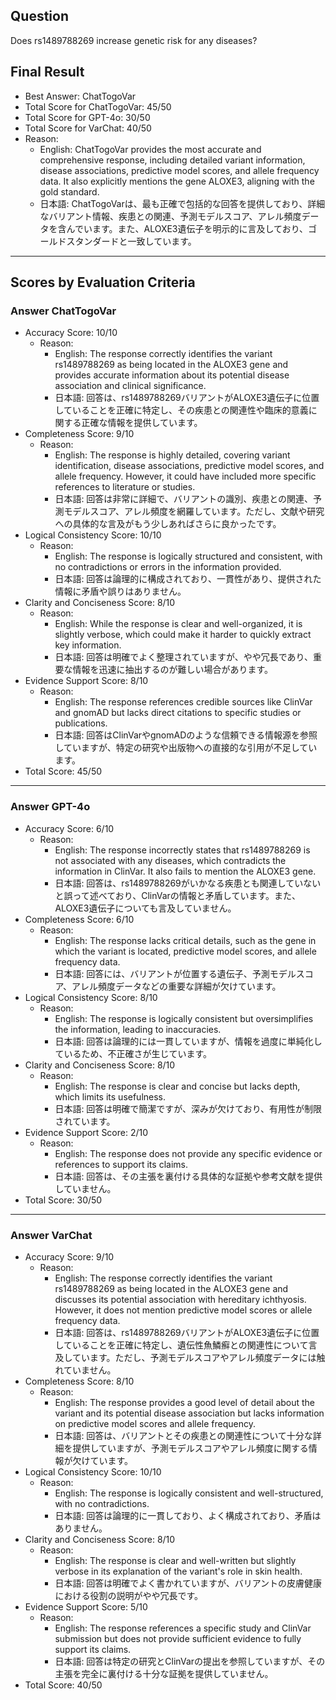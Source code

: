 ## Question

Does rs1489788269 increase genetic risk for any diseases?

## Final Result

- Best Answer: ChatTogoVar
- Total Score for ChatTogoVar: 45/50
- Total Score for GPT-4o: 30/50
- Total Score for VarChat: 40/50
- Reason:
  - English: ChatTogoVar provides the most accurate and comprehensive response, including detailed variant information, disease associations, predictive model scores, and allele frequency data. It also explicitly mentions the gene ALOXE3, aligning with the gold standard.
  - 日本語: ChatTogoVarは、最も正確で包括的な回答を提供しており、詳細なバリアント情報、疾患との関連、予測モデルスコア、アレル頻度データを含んでいます。また、ALOXE3遺伝子を明示的に言及しており、ゴールドスタンダードと一致しています。

---

## Scores by Evaluation Criteria

### Answer ChatTogoVar
- Accuracy Score: 10/10
  - Reason: 
    - English: The response correctly identifies the variant rs1489788269 as being located in the ALOXE3 gene and provides accurate information about its potential disease association and clinical significance.
    - 日本語: 回答は、rs1489788269バリアントがALOXE3遺伝子に位置していることを正確に特定し、その疾患との関連性や臨床的意義に関する正確な情報を提供しています。
- Completeness Score: 9/10
  - Reason: 
    - English: The response is highly detailed, covering variant identification, disease associations, predictive model scores, and allele frequency. However, it could have included more specific references to literature or studies.
    - 日本語: 回答は非常に詳細で、バリアントの識別、疾患との関連、予測モデルスコア、アレル頻度を網羅しています。ただし、文献や研究への具体的な言及がもう少しあればさらに良かったです。
- Logical Consistency Score: 10/10
  - Reason: 
    - English: The response is logically structured and consistent, with no contradictions or errors in the information provided.
    - 日本語: 回答は論理的に構成されており、一貫性があり、提供された情報に矛盾や誤りはありません。
- Clarity and Conciseness Score: 8/10
  - Reason: 
    - English: While the response is clear and well-organized, it is slightly verbose, which could make it harder to quickly extract key information.
    - 日本語: 回答は明確でよく整理されていますが、やや冗長であり、重要な情報を迅速に抽出するのが難しい場合があります。
- Evidence Support Score: 8/10
  - Reason: 
    - English: The response references credible sources like ClinVar and gnomAD but lacks direct citations to specific studies or publications.
    - 日本語: 回答はClinVarやgnomADのような信頼できる情報源を参照していますが、特定の研究や出版物への直接的な引用が不足しています。
- Total Score: 45/50

---

### Answer GPT-4o
- Accuracy Score: 6/10
  - Reason: 
    - English: The response incorrectly states that rs1489788269 is not associated with any diseases, which contradicts the information in ClinVar. It also fails to mention the ALOXE3 gene.
    - 日本語: 回答は、rs1489788269がいかなる疾患とも関連していないと誤って述べており、ClinVarの情報と矛盾しています。また、ALOXE3遺伝子についても言及していません。
- Completeness Score: 6/10
  - Reason: 
    - English: The response lacks critical details, such as the gene in which the variant is located, predictive model scores, and allele frequency data.
    - 日本語: 回答には、バリアントが位置する遺伝子、予測モデルスコア、アレル頻度データなどの重要な詳細が欠けています。
- Logical Consistency Score: 8/10
  - Reason: 
    - English: The response is logically consistent but oversimplifies the information, leading to inaccuracies.
    - 日本語: 回答は論理的には一貫していますが、情報を過度に単純化しているため、不正確さが生じています。
- Clarity and Conciseness Score: 8/10
  - Reason: 
    - English: The response is clear and concise but lacks depth, which limits its usefulness.
    - 日本語: 回答は明確で簡潔ですが、深みが欠けており、有用性が制限されています。
- Evidence Support Score: 2/10
  - Reason: 
    - English: The response does not provide any specific evidence or references to support its claims.
    - 日本語: 回答は、その主張を裏付ける具体的な証拠や参考文献を提供していません。
- Total Score: 30/50

---

### Answer VarChat
- Accuracy Score: 9/10
  - Reason: 
    - English: The response correctly identifies the variant rs1489788269 as being located in the ALOXE3 gene and discusses its potential association with hereditary ichthyosis. However, it does not mention predictive model scores or allele frequency data.
    - 日本語: 回答は、rs1489788269バリアントがALOXE3遺伝子に位置していることを正確に特定し、遺伝性魚鱗癬との関連性について言及しています。ただし、予測モデルスコアやアレル頻度データには触れていません。
- Completeness Score: 8/10
  - Reason: 
    - English: The response provides a good level of detail about the variant and its potential disease association but lacks information on predictive model scores and allele frequency.
    - 日本語: 回答は、バリアントとその疾患との関連性について十分な詳細を提供していますが、予測モデルスコアやアレル頻度に関する情報が欠けています。
- Logical Consistency Score: 10/10
  - Reason: 
    - English: The response is logically consistent and well-structured, with no contradictions.
    - 日本語: 回答は論理的に一貫しており、よく構成されており、矛盾はありません。
- Clarity and Conciseness Score: 8/10
  - Reason: 
    - English: The response is clear and well-written but slightly verbose in its explanation of the variant's role in skin health.
    - 日本語: 回答は明確でよく書かれていますが、バリアントの皮膚健康における役割の説明がやや冗長です。
- Evidence Support Score: 5/10
  - Reason: 
    - English: The response references a specific study and ClinVar submission but does not provide sufficient evidence to fully support its claims.
    - 日本語: 回答は特定の研究とClinVarの提出を参照していますが、その主張を完全に裏付ける十分な証拠を提供していません。
- Total Score: 40/50